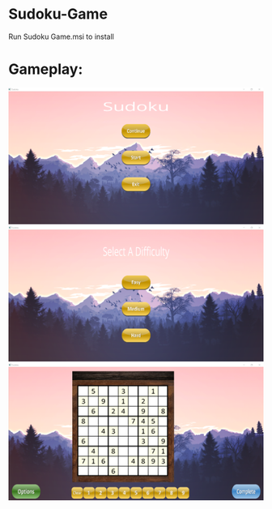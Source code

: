 # Sudoku-Game
Run Sudoku Game.msi to install

# Gameplay:
![](Sudoku_Game2.png)
![](Sudoku_Game3.png)
![](Sudoku_Game.png)

